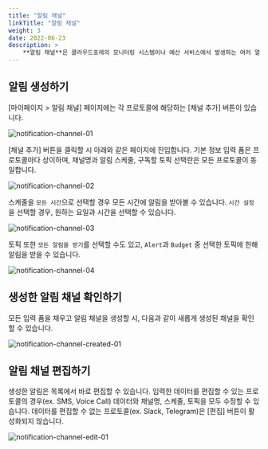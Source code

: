 ```yaml
---
title: "알림 채널"
linkTitle: "알림 채널"
weight: 3
date: 2022-06-23
description: >
    **알림 채널**은 클라우드포레의 모니터링 시스템이나 예산 서비스에서 발생하는 여러 얼럿과 이벤트, 또는 클라우드포레 자체 알림 등을 받아볼 수 있는 서비스입니다.
---
```


## 알림 생성하기
[마이페이지 > 알림 채널] 페이지에는 각 프로토콜에 해당하는 [채널 추가] 버튼이 있습니다.

![notification-channel-01](/ko/docs/guides/my-page/notification-channel-img/notification-channel-01.png)

[채널 추가] 버튼을 클릭할 시 아래와 같은 페이지에 진입합니다. 기본 정보 입력 폼은 프로토콜마다 상이하며, 채널명과 알림 스케줄, 구독할 토픽 선택란은 모든 프로토콜이 동일합니다.

![notification-channel-02](/ko/docs/guides/my-page/notification-channel-img/notification-channel-02.png)

스케줄을 `모든 시간`으로 선택할 경우 모든 시간에 알림을 받아볼 수 있습니다. `시간 설정`을 선택할 경우, 원하는 요일과 시간을 선택할 수 있습니다.

![notification-channel-03](/ko/docs/guides/my-page/notification-channel-img/notification-channel-03.png)

토픽 또한 `모든 알림을 받기`를 선택할 수도 있고, `Alert`과 `Budget` 중 선택한 토픽에 한해 알림을 받을 수 있습니다.

![notification-channel-04](/ko/docs/guides/my-page/notification-channel-img/notification-channel-04.png)

## 생성한 알림 채널 확인하기
모든 입력 폼을 채우고 알림 채널을 생성할 시, 다음과 같이 새롭게 생성된 채널을 확인할 수 있습니다.

![notification-channel-created-01](/ko/docs/guides/my-page/notification-channel-img/notification-channel-created-01.png)

## 알림 채널 편집하기
생성한 알림은 목록에서 바로 편집할 수 있습니다.
입력한 데이터를 편집할 수 있는 프로토콜의 경우(ex. SMS, Voice Call) 데이터와 채널명, 스케줄, 토픽을 모두 수정할 수 있습니다.
데이터를 편집할 수 없는 프로토콜(ex. Slack, Telegram)은 [편집] 버튼이 활성화되지 않습니다.

![notification-channel-edit-01](/ko/docs/guides/my-page/notification-channel-img/notification-channel-edit-01.png)
